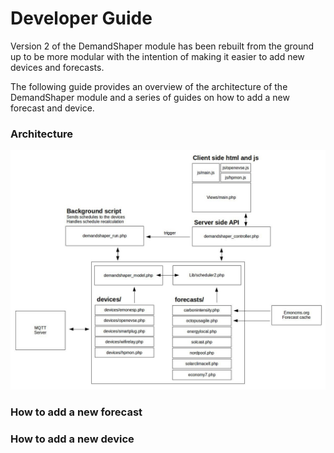 # Developer Guide

Version 2 of the DemandShaper module has been rebuilt from the ground up to be more modular with the intention of making it easier to add new devices and forecasts.

The following guide provides an overview of the architecture of the DemandShaper module and a series of guides on how to add a new forecast and device.

### Architecture

![architecture.jpg](../images/architecture.jpg)

### How to add a new forecast


### How to add a new device
